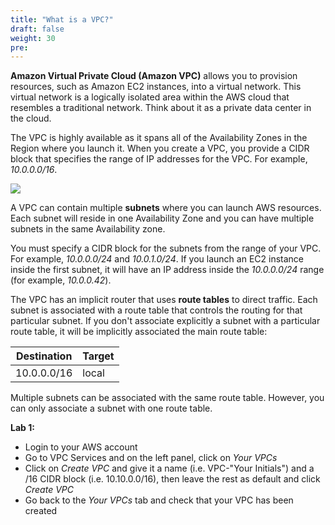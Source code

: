 ```yaml
---
title: "What is a VPC?"
draft: false
weight: 30
pre: 
---
```


**Amazon Virtual Private Cloud (Amazon VPC)** allows you to provision resources, such as Amazon EC2 instances, into a virtual network. This virtual network is a logically isolated area within the AWS cloud that resembles a traditional network. Think about it as a private data center in the cloud.

The VPC is highly available as it spans all of the Availability Zones in the Region where you launch it. When you create a VPC, you provide a CIDR block that specifies the range of IP addresses for the VPC. For example, _10.0.0.0/16_.

<img src='/images/vpc-diagram.png'>

A VPC can contain multiple **subnets** where you can launch AWS resources. Each subnet will reside in one Availability Zone and you can have multiple subnets in the same Availability zone. 

You must specify a CIDR block for the subnets from the range of your VPC. For example, _10.0.0.0/24_ and _10.0.1.0/24_. If you launch an EC2 instance inside the first subnet, it will have an IP address inside the _10.0.0.0/24_ range (for example, _10.0.0.42_). 

The VPC has an implicit router that uses **route tables** to direct traffic. Each subnet is associated with a route table that controls the routing for that particular subnet. If you don't associate explicitly a subnet with a particular route table, it will be implicitly associated the main route table:

Destination | Target
--- | ---
10.0.0.0/16 | local

Multiple subnets can be associated with the same route table. However, you can only associate a subnet with one route table.


**Lab 1:**

- Login to your AWS account
- Go to VPC Services and on the left panel, click on *Your VPCs*
- Click on *Create VPC* and give it a name (i.e. VPC-"Your Initials") and a /16 CIDR block (i.e. 10.10.0.0/16), then leave the rest as default and click *Create VPC*
- Go back to the *Your VPCs* tab and check that your VPC has been created

